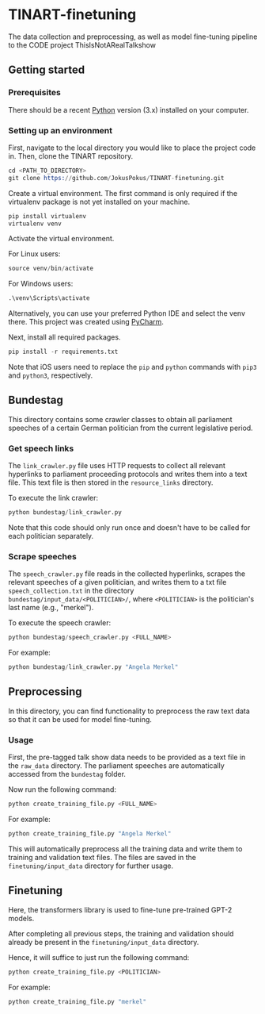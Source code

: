 # TINART-finetuning
The data collection and preprocessing, as well as model fine-tuning pipeline to the CODE project ThisIsNotARealTalkshow

## Getting started

### Prerequisites

There should be a recent [Python](https://www.python.org/downloads/) version (3.x) installed on your computer. 

### Setting up an environment

First, navigate to the local directory you would like to place the project code in. 
Then, clone the TINART repository.

```s
cd <PATH_TO_DIRECTORY>
git clone https://github.com/JokusPokus/TINART-finetuning.git
```

Create a virtual environment. The first command is only required if the virtualenv package is not yet installed on your machine.

```s
pip install virtualenv
virtualenv venv
```

Activate the virtual environment.

For Linux users:

```s
source venv/bin/activate
```

For Windows users:

```s
.\venv\Scripts\activate
```

Alternatively, you can use your preferred Python IDE and select the venv there. This project was created using [PyCharm](https://www.jetbrains.com/pycharm/).

Next, install all required packages.

```s
pip install -r requirements.txt
```

Note that iOS users need to replace the `pip` and `python` commands
with `pip3` and `python3`, respectively.

## Bundestag
This directory contains some crawler classes to obtain all parliament speeches of a certain German politician from the current legislative period.

### Get speech links
The `link_crawler.py` file uses HTTP requests to collect all relevant hyperlinks to parliament proceeding protocols and writes them into a text file. 
This text file is then stored in the `resource_links` directory.

To execute the link crawler:

```s
python bundestag/link_crawler.py
```

Note that this code should only run once and doesn't have to be called for each politician separately.

### Scrape speeches
The `speech_crawler.py` file reads in the collected hyperlinks, scrapes the relevant speeches of a given politician, and writes them
to a txt file `speech_collection.txt` in the directory `bundestag/input_data/<POLITICIAN>/`, where `<POLITICIAN>` is the politician's last name (e.g., "merkel").

To execute the speech crawler:
```s
python bundestag/speech_crawler.py <FULL_NAME>
```

For example:
```s
python bundestag/link_crawler.py "Angela Merkel"
```

## Preprocessing
In this directory, you can find functionality to preprocess the raw text data so that it can be used for model fine-tuning.

### Usage
First, the pre-tagged talk show data needs to be provided as a text file in the `raw_data` directory. The parliament speeches are
automatically accessed from the `bundestag` folder.

Now run the following command:

```s
python create_training_file.py <FULL_NAME>
```

For example:

```s
python create_training_file.py "Angela Merkel"
```

This will automatically preprocess all the training data and write them to training and validation text files. The files are saved in the `finetuning/input_data` directory for further usage.

## Finetuning
Here, the transformers library is used to fine-tune pre-trained GPT-2 models.

After completing all previous steps, the training and validation should already be present in the `finetuning/input_data` directory.

Hence, it will suffice to just run the following command:

```s
python create_training_file.py <POLITICIAN>
```

For example:

```s
python create_training_file.py "merkel"
```